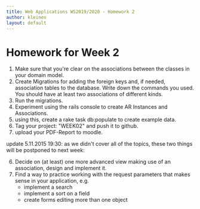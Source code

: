 ```yaml
---
title: Web Applications WS2019/2020 - Homework 2
author: kleinen
layout: default
---
```


# Homework for Week 2
1. Make sure that you're clear on the associations between the classes in your domain model.
2. Create Migrations for adding the foreign keys and, if needed, association tables to the database. Write down the commands you used. You should have at least two associations of different kinds.
3. Run the migrations.
4. Experiment using the rails console to create AR Instances and Associations.
5. using this, create a rake task db:populate to create example data.
8. Tag your project: "WEEK02" and push it to github.
9. upload your PDF-Report to moodle.

update 5.11.2015 19:30: as we didn't cover all of the topics, these two things will be
postponed to next week:

6. Decide on (at least) one more advanced view making use of an association, design and implement it.
7. Find a way to practice working with the request parameters that makes sense in your application, e.g.
     - implement a search
     - implement a sort on a field
     - create forms editing more than one object
